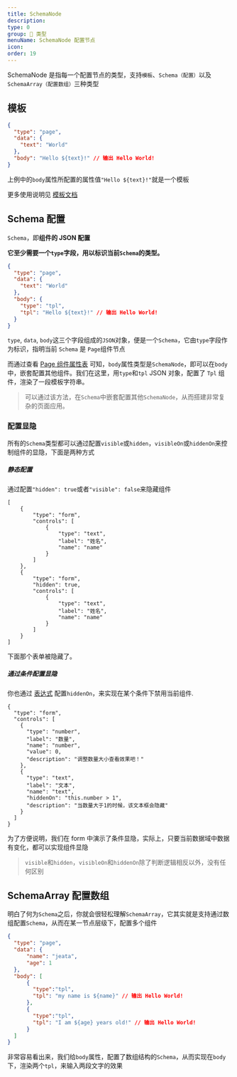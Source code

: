 ```yaml
---
title: SchemaNode
description:
type: 0
group: 🔧 类型
menuName: SchemaNode 配置节点
icon:
order: 19
---
```


SchemaNode 是指每一个配置节点的类型，支持`模板`、`Schema（配置）`以及`SchemaArray（配置数组）`三种类型

## 模板

```json
{
  "type": "page",
  "data": {
    "text": "World"
  },
  "body": "Hello ${text}!" // 输出 Hello World!
}
```

上例中的`body`属性所配置的属性值`"Hello ${text}!"`就是一个模板

更多使用说明见 [模板文档](../concepts/template)

## Schema 配置

`Schema`，即**组件的 JSON 配置**

**它至少需要一个`type`字段，用以标识当前`Schema`的类型。**

```json
{
  "type": "page",
  "data": {
    "text": "World"
  },
  "body": {
    "type": "tpl",
    "tpl": "Hello ${text}!" // 输出 Hello World!
  }
}
```

`type`, `data`, `body`这三个字段组成的`JSON`对象，便是一个`Schema`，它由`type`字段作为标识，指明当前 `Schema` 是 `Page`组件节点

而通过查看 [Page 组件属性表](../../components/page) 可知，`body`属性类型是`SchemaNode`，即可以在`body`中，嵌套配置其他组件。我们在这里，用`type`和`tpl` JSON 对象，配置了 `Tpl` 组件，渲染了一段模板字符串。

> 可以通过该方法，在`Schema`中嵌套配置其他`SchemaNode`，从而搭建非常复杂的页面应用。

### 配置显隐

所有的`Schema`类型都可以通过配置`visible`或`hidden`，`visibleOn`或`hiddenOn`来控制组件的显隐，下面是两种方式

##### 静态配置

通过配置`"hidden": true`或者`"visible": false`来隐藏组件

```schema: scope="body"
[
    {
        "type": "form",
        "controls": [
            {
                "type": "text",
                "label": "姓名",
                "name": "name"
            }
        ]
    },
    {
        "type": "form",
        "hidden": true,
        "controls": [
            {
                "type": "text",
                "label": "姓名",
                "name": "name"
            }
        ]
    }
]
```

下面那个表单被隐藏了。

##### 通过条件配置显隐

你也通过 [表达式](../concepts/expression) 配置`hiddenOn`，来实现在某个条件下禁用当前组件.

```schema: scope="body"
{
  "type": "form",
  "controls": [
    {
      "type": "number",
      "label": "数量",
      "name": "number",
      "value": 0,
      "description": "调整数量大小查看效果吧！"
    },
    {
      "type": "text",
      "label": "文本",
      "name": "text",
      "hiddenOn": "this.number > 1",
      "description": "当数量大于1的时候，该文本框会隐藏"
    }
  ]
}
```

为了方便说明，我们在 form 中演示了条件显隐，实际上，只要当前数据域中数据有变化，都可以实现组件显隐

> `visible`和`hidden`，`visibleOn`和`hiddenOn`除了判断逻辑相反以外，没有任何区别

## SchemaArray 配置数组

明白了何为`Schema`之后，你就会很轻松理解`SchemaArray`，它其实就是支持通过数组配置`Schema`，从而在某一节点层级下，配置多个组件

```json
{
  "type": "page",
  "data": {
      "name": "jeata",
      "age": 1
  },
  "body": [
      {
        "type":"tpl",
        "tpl": "my name is ${name}" // 输出 Hello World!
      },
      {
        "type":"tpl",
        "tpl": "I am ${age} years old!" // 输出 Hello World!
      }
  ]
}
```

非常容易看出来，我们给`body`属性，配置了数组结构的`Schema`，从而实现在`body`下，渲染两个`tpl`，来输入两段文字的效果
